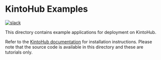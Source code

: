 # KintoHub Examples
[![slack](https://img.shields.io/badge/slack-kintoproj-brightgreen)](http://slack.kintohub.com/)

This directory contains example applications for deployment on KintoHub.

Refer to the [KintoHub documentation](https://www.kintohub.com/examples/nodejs/nodejs-example/) for installation instructions. Please note that the source code is available in this directory and these are tutorials only.
